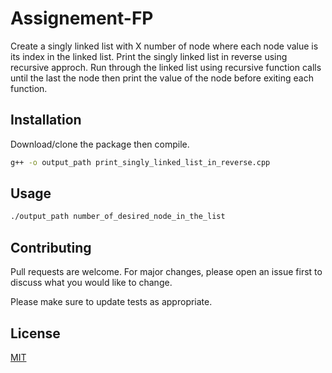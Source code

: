 # Assignement-FP

Create a singly linked list with X number of node where each node value is its index in the linked list. 
Print the singly linked list in reverse using recursive approch. Run through the linked list using recursive function calls until the last the node then print the value of the node before exiting each function.

## Installation

Download/clone the package then compile.

```bash
g++ -o output_path print_singly_linked_list_in_reverse.cpp
```

## Usage

```bash
./output_path number_of_desired_node_in_the_list
```

## Contributing
Pull requests are welcome. For major changes, please open an issue first to discuss what you would like to change.

Please make sure to update tests as appropriate.

## License
[MIT](https://choosealicense.com/licenses/mit/)
